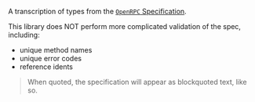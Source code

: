 <!-- cargo-rdme start -->

A transcription of types from the [`OpenRPC` Specification](https://spec.open-rpc.org/).

This library does NOT perform more complicated validation of the spec, including:
- unique method names
- unique error codes
- reference idents

> When quoted, the specification will appear as blockquoted text, like so.

<!-- cargo-rdme end -->
